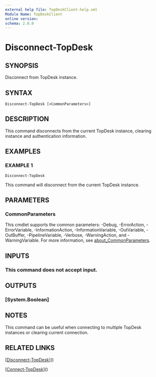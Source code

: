 ```yaml
---
external help file: TopDeskClient-help.xml
Module Name: TopDeskClient
online version:
schema: 2.0.0
---
```


# Disconnect-TopDesk

## SYNOPSIS
Disconnect from TopDesk instance.

## SYNTAX

```
Disconnect-TopDesk [<CommonParameters>]
```

## DESCRIPTION
This command disconnects from the current TopDesk instance, clearing instance and authentication information.

## EXAMPLES

### EXAMPLE 1
```
Disconnect-TopDesk
```

This command will disconnect from the current TopDesk instance.

## PARAMETERS

### CommonParameters
This cmdlet supports the common parameters: -Debug, -ErrorAction, -ErrorVariable, -InformationAction, -InformationVariable, -OutVariable, -OutBuffer, -PipelineVariable, -Verbose, -WarningAction, and -WarningVariable. For more information, see [about_CommonParameters](http://go.microsoft.com/fwlink/?LinkID=113216).

## INPUTS

### This command does not accept input.
## OUTPUTS

### [System.Boolean]
## NOTES
This command can be useful when connecting to multiple TopDesk instances or clearing current connection.

## RELATED LINKS

[[Disconnect-TopDesk](https://github.com/rbury/TopDeskClient/Docs/Disconnect-TopDesk.md)]()

[[Connect-TopDesk](https://github.com/rbury/TopDeskClient/Docs/Connect-TopDesk.md)]()

